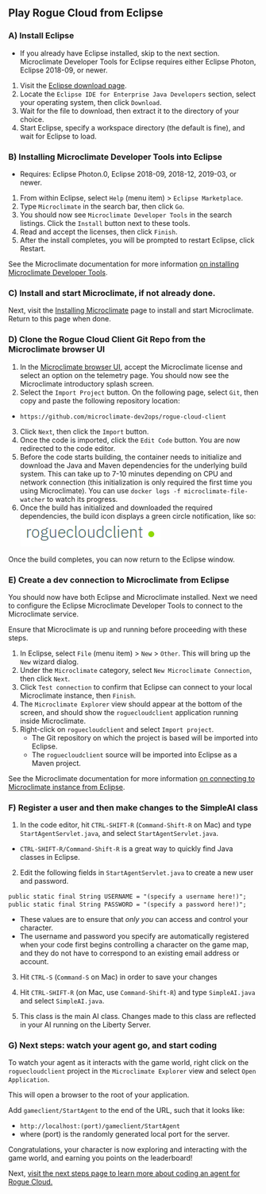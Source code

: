 ## Play Rogue Cloud from Eclipse

### A) Install Eclipse
- If you already have Eclipse installed, skip to the next section. Microclimate Developer Tools for Eclipse requires either Eclipse Photon, Eclipse 2018-09, or newer.

1) Visit the [Eclipse download page](https://www.eclipse.org/downloads/packages/).
2) Locate the `Eclipse IDE for Enterprise Java Developers` section, select your operating system, then click `Download`.
3) Wait for the file to download, then extract it to the directory of your choice.
4) Start Eclipse, specify a workspace directory (the default is fine), and wait for Eclipse to load.


### B) Installing Microclimate Developer Tools into Eclipse
- Requires: Eclipse Photon.0, Eclipse 2018-09, 2018-12, 2019-03, or newer.

1) From within Eclipse, select `Help` (menu item) > `Eclipse Marketplace`.
2) Type `Microclimate` in the search bar, then click `Go`.
3) You should now see `Microclimate Developer Tools` in the search listings. Click the `Install` button next to these tools.
4) Read and accept the licenses, then click `Finish`.
5) After the install completes, you will be prompted to restart Eclipse, click Restart.

See the Microclimate documentation for more information [on installing Microclimate Developer Tools](https://microclimate-dev2ops.github.io/mdteclipseinstall#doc).

### C) Install and start Microclimate, if not already done.

Next, visit the [Installing Microclimate](Installing-Microclimate.md) page to install and start Microclimate. Return to this page when done.

### D) Clone the Rogue Cloud Client Git Repo from the Microclimate browser UI

1) In the [Microclimate browser UI](http://localhost:9090), accept the Microclimate license and select an option on the telemetry page. You should now see the Microclimate introductory splash screen.
2) Select the ``Import Project`` button. On the following page, select ``Git``, then copy and paste the following repository location:
* `https://github.com/microclimate-dev2ops/rogue-cloud-client`
3) Click ``Next``, then click the ``Import`` button.
4) Once the code is imported, click the ``Edit Code`` button. You are now redirected to the code editor.
5) Before the code starts building, the container needs to initialize and download the Java and Maven dependencies for the underlying build system. This can take up to 7-10 minutes depending on CPU and network connection (this initialization is only required the first time you using Microclimate). You can use ``docker logs -f microclimate-file-watcher`` to watch its progress.
6) Once the build has initialized and downloaded the required dependencies, the build icon displays a green circle notification, like so: ![Rogue Cloud project is built](resources/gameclient-microclimate-ready.png "Rogue Cloud project is built")

Once the build completes, you can now return to the Eclipse window.

### E) Create a dev connection to Microclimate from Eclipse

You should now have both Eclipse and Microclimate installed. Next we need to configure the Eclipse Microclimate Developer Tools to connect to the Microclimate service.

Ensure that Microclimate is up and running before proceeding with these steps. 

1) In Eclipse, select `File` (menu item) > `New` > `Other`. This will bring up the `New` wizard dialog. 
2) Under the `Microclimate` category, select `New Microclimate Connection`, then click `Next`. 
3) Click `Test connection` to confirm that Eclipse can connect to your local Microclimate instance, then `Finish`.
4) The `Microclimate Explorer` view should appear at the bottom of the screen, and should show the `roguecloudclient` application running inside Microclimate.
5) Right-click on `roguecloudclient` and select `Import project`.
	- The Git repository on which the project is based will be imported into Eclipse.
	- The `roguecloudclient` source will be imported into Eclipse as a Maven project.

See the Microclimate documentation for more information [on connecting to Microclimate instance from Eclipse](https://microclimate-dev2ops.github.io/mdteclipsemanagingconnections#doc).

### F) Register a user and then make changes to the SimpleAI class

1) In the code editor, hit ``CTRL-SHIFT-R`` (``Command-Shift-R`` on Mac) and type ``StartAgentServlet.java``, and select ``StartAgentServlet.java``.
* ``CTRL-SHIFT-R/Command-Shift-R`` is a great way to quickly find Java classes in Eclipse.

2) Edit the following fields in `StartAgentServlet.java` to create a new user and password.
```
public static final String USERNAME = "(specify a username here!)";
public static final String PASSWORD = "(specify a password here!)";
```
* These values are to ensure that *only you* can access and control your character. 
* The username and password you specify are automatically registered when your code first begins controlling a character on the game map, and they do not have to correspond to an existing email address or account.

3) Hit ``CTRL-S`` (``Command-S`` on Mac) in order to save your changes

4) Hit ``CTRL-SHIFT-R`` (on Mac, use ``Command-Shift-R``) and type ``SimpleAI.java`` and select ``SimpleAI.java``.

5) This class is the main AI class. Changes made to this class are reflected in your AI running on the Liberty Server.


### G) Next steps: watch your agent go, and start coding

To watch your agent as it interacts with the game world, right click on the `roguecloudclient` project in the `Microclimate Explorer` view and select `Open Application`.

This will open a browser to the root of your application.

Add ``gameclient/StartAgent`` to the end of the URL, such that it looks like:
* ``http://localhost:(port)/gameclient/StartAgent``
* where (port) is the randomly generated local port for the server.

Congratulations, your character is now exploring and interacting with the game world, and earning you points on the leaderboard!

Next, [visit the next steps page to learn more about coding an agent for Rogue Cloud.](Developing-CodingNextSteps.md)
